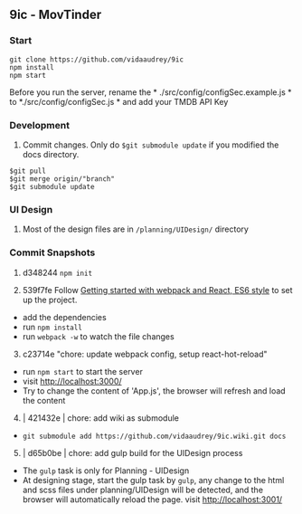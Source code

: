 ## 9ic - MovTinder 

### Start 
```
git clone https://github.com/vidaaudrey/9ic
npm install 
npm start 
```
Before you run the server, rename the  * ./src/config/configSec.example.js * to *./src/config/configSec.js * and add your TMDB API Key


### Development
1. Commit changes. Only do `$git submodule update` if you modified the docs directory. 
```
$git pull
$git merge origin/"branch"
$git submodule update
```


### UI Design 
1. Most of the design files are in `/planning/UIDesign/` directory


### Commit Snapshots 
1. d348244  `npm init`


2. 539f7fe  Follow [Getting started with webpack and React, ES6 style](http://humaan.com/getting-started-with-webpack-and-react-es6-style/) to set up the project. 
  * add the dependencies
  * run `npm install`
  * run `webpack -w` to watch the file changes 

3. c23714e  "chore: update webpack config, setup react-hot-reload"
  * run `npm start` to start the server
  * visit [http://localhost:3000/](http://localhost:3000/)
  * Try to change the content of 'App.js', the browser will refresh and load the content 

4. | 421432e | chore: add wiki as submodule 
  * `git submodule add https://github.com/vidaaudrey/9ic.wiki.git docs`


5. | d65b0be | chore: add gulp build for the UIDesign process 
  * The `gulp` task is only for Planning - UIDesign
  * At designing stage, start the gulp task by `gulp`, any change to the html and scss files under planning/UIDesign will be detected, and the browser will automatically reload the page. visit [http://localhost:3001/](http://localhost:3001/)